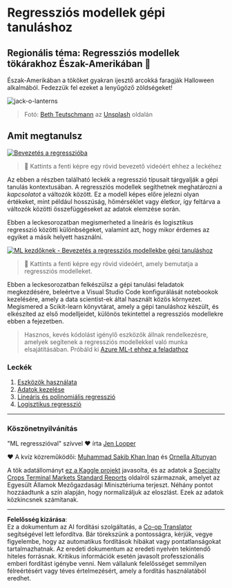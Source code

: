 <!--
CO_OP_TRANSLATOR_METADATA:
{
  "original_hash": "508582278dbb8edd2a8a80ac96ef416c",
  "translation_date": "2025-09-05T15:07:54+00:00",
  "source_file": "2-Regression/README.md",
  "language_code": "hu"
}
-->
# Regressziós modellek gépi tanuláshoz
## Regionális téma: Regressziós modellek tökárakhoz Észak-Amerikában 🎃

Észak-Amerikában a tököket gyakran ijesztő arcokká faragják Halloween alkalmából. Fedezzük fel ezeket a lenyűgöző zöldségeket!

![jack-o-lanterns](../../../2-Regression/images/jack-o-lanterns.jpg)
> Fotó: <a href="https://unsplash.com/@teutschmann?utm_source=unsplash&utm_medium=referral&utm_content=creditCopyText">Beth Teutschmann</a> az <a href="https://unsplash.com/s/photos/jack-o-lanterns?utm_source=unsplash&utm_medium=referral&utm_content=creditCopyText">Unsplash</a> oldalán
  
## Amit megtanulsz

[![Bevezetés a regresszióba](https://img.youtube.com/vi/5QnJtDad4iQ/0.jpg)](https://youtu.be/5QnJtDad4iQ "Bevezető videó a regresszióhoz - Kattints a megtekintéshez!")
> 🎥 Kattints a fenti képre egy rövid bevezető videóért ehhez a leckéhez

Az ebben a részben található leckék a regresszió típusait tárgyalják a gépi tanulás kontextusában. A regressziós modellek segíthetnek meghatározni a _kapcsolatot_ a változók között. Ez a modell képes előre jelezni olyan értékeket, mint például hosszúság, hőmérséklet vagy életkor, így feltárva a változók közötti összefüggéseket az adatok elemzése során.

Ebben a leckesorozatban megismerheted a lineáris és logisztikus regresszió közötti különbségeket, valamint azt, hogy mikor érdemes az egyiket a másik helyett használni.

[![ML kezdőknek - Bevezetés a regressziós modellekbe gépi tanuláshoz](https://img.youtube.com/vi/XA3OaoW86R8/0.jpg)](https://youtu.be/XA3OaoW86R8 "ML kezdőknek - Bevezetés a regressziós modellekbe gépi tanuláshoz")

> 🎥 Kattints a fenti képre egy rövid videóért, amely bemutatja a regressziós modelleket.

Ebben a leckesorozatban felkészülsz a gépi tanulási feladatok megkezdésére, beleértve a Visual Studio Code konfigurálását notebookok kezelésére, amely a data scientist-ek által használt közös környezet. Megismered a Scikit-learn könyvtárat, amely a gépi tanuláshoz készült, és elkészíted az első modelljeidet, különös tekintettel a regressziós modellekre ebben a fejezetben.

> Hasznos, kevés kódolást igénylő eszközök állnak rendelkezésre, amelyek segítenek a regressziós modellekkel való munka elsajátításában. Próbáld ki [Azure ML-t ehhez a feladathoz](https://docs.microsoft.com/learn/modules/create-regression-model-azure-machine-learning-designer/?WT.mc_id=academic-77952-leestott)

### Leckék

1. [Eszközök használata](1-Tools/README.md)
2. [Adatok kezelése](2-Data/README.md)
3. [Lineáris és polinomiális regresszió](3-Linear/README.md)
4. [Logisztikus regresszió](4-Logistic/README.md)

---
### Köszönetnyilvánítás

"ML regresszióval" szívvel ♥️ írta [Jen Looper](https://twitter.com/jenlooper)

♥️ A kvíz közreműködői: [Muhammad Sakib Khan Inan](https://twitter.com/Sakibinan) és [Ornella Altunyan](https://twitter.com/ornelladotcom)

A tök adatállományt [ez a Kaggle projekt](https://www.kaggle.com/usda/a-year-of-pumpkin-prices) javasolta, és az adatok a [Specialty Crops Terminal Markets Standard Reports](https://www.marketnews.usda.gov/mnp/fv-report-config-step1?type=termPrice) oldalról származnak, amelyet az Egyesült Államok Mezőgazdasági Minisztériuma terjeszt. Néhány pontot hozzáadtunk a szín alapján, hogy normalizáljuk az eloszlást. Ezek az adatok közkincsnek számítanak.

---

**Felelősség kizárása**:  
Ez a dokumentum az AI fordítási szolgáltatás, a [Co-op Translator](https://github.com/Azure/co-op-translator) segítségével lett lefordítva. Bár törekszünk a pontosságra, kérjük, vegye figyelembe, hogy az automatikus fordítások hibákat vagy pontatlanságokat tartalmazhatnak. Az eredeti dokumentum az eredeti nyelvén tekintendő hiteles forrásnak. Kritikus információk esetén javasolt professzionális emberi fordítást igénybe venni. Nem vállalunk felelősséget semmilyen félreértésért vagy téves értelmezésért, amely a fordítás használatából eredhet.